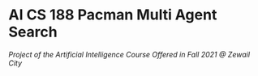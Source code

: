 # AI CS 188 Pacman Multi Agent Search
*Project of the Artificial Intelligence Course Offered in Fall 2021 @ Zewail City*
